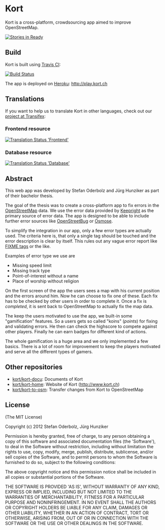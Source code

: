 # Kort

Kort is a cross-platform, crowdsourcing app aimed to improve OpenStreetMap.

[![Stories in Ready](https://badge.waffle.io/kort/kort.png?label=ready&title=Ready)](http://waffle.io/kort/kort)

## Build

Kort is built using [Travis CI](https://travis-ci.org):

[![Build Status](https://api.travis-ci.org/kort/kort.png?branch=master)](http://travis-ci.org/kort/kort)

The app is deployed on [Heroku](https://www.heroku.com/): http://play.kort.ch

## Translations

If you want to help us to translate Kort in other languages, check out our [project at Transifex](https://www.transifex.com/projects/p/kort/):

### Frontend resource
[![Translation Status 'Frontend'](https://www.transifex.com/projects/p/kort/resource/frontend/chart/image_png)](https://www.transifex.com/projects/p/kort/resource/frontend/)

### Database resource
[![Translation Status 'Database'](https://www.transifex.com/projects/p/kort/resource/database/chart/image_png)](https://www.transifex.com/projects/p/kort/resource/database/)

## Abstract

This web app was developed by Stefan Oderbolz and Jürg Hunziker as part of their bachelor thesis.

The goal of the thesis was to create a cross-platform app to fix errors in the [OpenStreetMap](http://www.openstreetmap.org/) data.
We use the error data provided by [Keepright](http://www.keepright.at/) as the primary source of error data. The app is designed to be able to include further error sources like [OpenStreetBug](http://openstreetbugs.schokokeks.org/) or [Osmose](http://osmose.openstreetmap.fr/map/).

To simplify the integration in our app, only a few error types are actually used. The criteria here is, that only a single tag should be touched and the error description is clear by itself.
This rules out any vague error report like [FIXME tags](http://wiki.openstreetmap.org/wiki/Key:fixme) or the like.

Examples of error type we use are

* Missing speed limit
* Missing track type
* Point-of-interest without a name
* Place of worship without religion

On the first screen of the app the users sees a map with his current position and the errors around him.
Now he can choose to fix one of these. Each fix has to be checked by other users in order to complete it.
Once a fix is _completed_, it is sent back to OpenStreetMap to actually fix the map data.

The keep the users motivated to use the app, we built-in some "gamification" features.
So a users gets so called "koins" (_points_) for fixing and validating errors.
He then can check the highscore to compete against other players.
Finally he can earn badges for different kind of actions.

The whole gamification is a huge area and we only implemented a few basics.
There is a lot of room for improvement to keep the players motivated and  serve all the different types of gamers.

## Other repositories

* [kort/kort-docu](https://github.com/kort/kort-docu): Documents of Kort
* [kort/kort-home](https://github.com/kort/kort-home): Website of Kort (http://www.kort.ch)
* [kort/kort-to-osm](https://github.com/kort/kort-to-osm): Transfer changes from Kort to OpenStreetMap

## License

(The MIT License)

Copyright (c) 2012 Stefan Oderbolz, Jürg Hunziker

Permission is hereby granted, free of charge, to any person obtaining
a copy of this software and associated documentation files (the
'Software'), to deal in the Software without restriction, including
without limitation the rights to use, copy, modify, merge, publish,
distribute, sublicense, and/or sell copies of the Software, and to
permit persons to whom the Software is furnished to do so, subject to
the following conditions:

The above copyright notice and this permission notice shall be
included in all copies or substantial portions of the Software.

THE SOFTWARE IS PROVIDED 'AS IS', WITHOUT WARRANTY OF ANY KIND,
EXPRESS OR IMPLIED, INCLUDING BUT NOT LIMITED TO THE WARRANTIES OF
MERCHANTABILITY, FITNESS FOR A PARTICULAR PURPOSE AND NONINFRINGEMENT.
IN NO EVENT SHALL THE AUTHORS OR COPYRIGHT HOLDERS BE LIABLE FOR ANY
CLAIM, DAMAGES OR OTHER LIABILITY, WHETHER IN AN ACTION OF CONTRACT,
TORT OR OTHERWISE, ARISING FROM, OUT OF OR IN CONNECTION WITH THE
SOFTWARE OR THE USE OR OTHER DEALINGS IN THE SOFTWARE.
